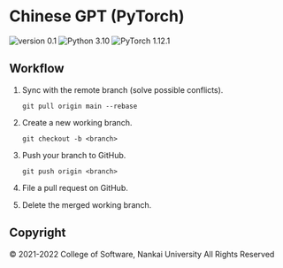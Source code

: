 # Chinese GPT (PyTorch)

![version 0.1](https://img.shields.io/badge/version-0.1-blue)
![Python 3.10](https://img.shields.io/badge/Python-3.10-blue?logo=python&logoColor=white)
![PyTorch 1.12.1](https://img.shields.io/badge/PyTorch-1.12.1-EE4C2C?logo=pytorch&logoColor=white)

## Workflow

1. Sync with the remote branch (solve possible conflicts).

   ```
   git pull origin main --rebase
   ```

2. Create a new working branch.

   ```
   git checkout -b <branch>
   ```

3. Push your branch to GitHub.

   ```
   git push origin <branch>
   ```

4. File a pull request on GitHub.
5. Delete the merged working branch.

## Copyright

© 2021-2022 College of Software, Nankai University All Rights Reserved
